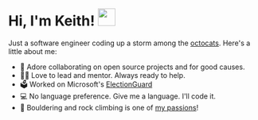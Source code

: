 # Hi, I'm Keith! <img src="https://media.giphy.com/media/hvRJCLFzcasrR4ia7z/giphy.gif" width="35px" />

Just a software engineer coding up a storm among the [octocats](https://octodex.github.com/). Here's a little about me:

- 🔭 Adore collaborating on open source projects and for good causes.
- 👏🏼 Love to lead and mentor. Always ready to help.
- 🗳 Worked on Microsoft's [ElectionGuard](electionguard.vote)
- 💻 No language preference. Give me a language. I'll code it.
- 🧗 Bouldering and rock climbing is one of [my passions](https://www.instagram.com/p/CU6Gl1bFm2v/)!
